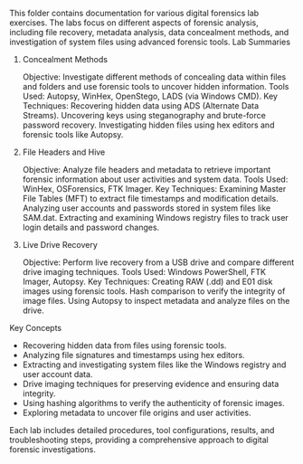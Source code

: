 This folder contains documentation for various digital forensics lab exercises. The labs focus on different aspects of forensic analysis, including file recovery, metadata analysis, data concealment methods, and investigation of system files using advanced forensic tools.
Lab Summaries
1. Concealment Methods

    Objective: Investigate different methods of concealing data within files and folders and use forensic tools to uncover hidden information.
    Tools Used: Autopsy, WinHex, OpenStego, LADS (via Windows CMD).
    Key Techniques:
        Recovering hidden data using ADS (Alternate Data Streams).
        Uncovering keys using steganography and brute-force password recovery.
        Investigating hidden files using hex editors and forensic tools like Autopsy.

2. File Headers and Hive

    Objective: Analyze file headers and metadata to retrieve important forensic information about user activities and system data.
    Tools Used: WinHex, OSForensics, FTK Imager.
    Key Techniques:
        Examining Master File Tables (MFT) to extract file timestamps and modification details.
        Analyzing user accounts and passwords stored in system files like SAM.dat.
        Extracting and examining Windows registry files to track user login details and password changes.

3. Live Drive Recovery

    Objective: Perform live recovery from a USB drive and compare different drive imaging techniques.
    Tools Used: Windows PowerShell, FTK Imager, Autopsy.
    Key Techniques:
        Creating RAW (.dd) and E01 disk images using forensic tools.
        Hash comparison to verify the integrity of image files.
        Using Autopsy to inspect metadata and analyze files on the drive.

Key Concepts

- Recovering hidden data from files using forensic tools.
- Analyzing file signatures and timestamps using hex editors.
- Extracting and investigating system files like the Windows registry and user account data.
- Drive imaging techniques for preserving evidence and ensuring data integrity.
- Using hashing algorithms to verify the authenticity of forensic images.
- Exploring metadata to uncover file origins and user activities.

Each lab includes detailed procedures, tool configurations, results, and troubleshooting steps, providing a comprehensive approach to digital forensic investigations.

